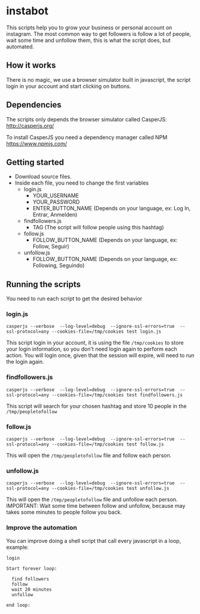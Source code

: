 # instabot

This scripts help you to grow your business or personal account on instagram.
The most common way to get followers is follow a lot of people, 
wait some time and unfollow them, this is what the script does, but automated.

## How it works

There is no magic, we use a browser simulator built in javascript, the script login
in your account and start clicking on buttons.

## Dependencies

The scripts only depends the browser simulator called CasperJS:
http://casperjs.org/

To install CasperJS you need a dependency manager called NPM
https://www.npmjs.com/

## Getting started

- Download source files.
- Inside each file, you need to change the first variables
  - login.js
    - YOUR_USERNAME
    - YOUR_PASSWORD
    - ENTER_BUTTON_NAME (Depends on your language, ex: Log In, Entrar, Anmelden)
  - findfollowers.js
    - TAG (The script will follow people using this hashtag)
  - follow.js
    - FOLLOW_BUTTON_NAME (Depends on your language, ex: Follow, Seguir)
  - unfollow.js
    - FOLLOW_BUTTON_NAME (Depends on your language, ex: Following, Seguindo)

## Running the scripts

You need to run each script to get the desired behavior

### login.js

`casperjs --verbose  --log-level=debug  --ignore-ssl-errors=true  --ssl-protocol=any --cookies-file=/tmp/cookies test login.js`

This script login in your account, it is using the file `/tmp/cookies` to store your login information, so you don't need login
again to perform each action. You will login once, given that the session will expire, will need to run the login again.

### findfollowers.js

`casperjs --verbose  --log-level=debug  --ignore-ssl-errors=true  --ssl-protocol=any --cookies-file=/tmp/cookies test findfollowers.js`

This script will search for your chosen hashtag and store 10 people in the `/tmp/peopletofollow`

### follow.js

`casperjs --verbose  --log-level=debug  --ignore-ssl-errors=true  --ssl-protocol=any --cookies-file=/tmp/cookies test follow.js`

This will open the `/tmp/peopletofollow` file and follow each person.

### unfollow.js
`casperjs --verbose  --log-level=debug  --ignore-ssl-errors=true  --ssl-protocol=any --cookies-file=/tmp/cookies test unfollow.js`

This will open the `/tmp/peopletofollow` file and unfollow each person.
IMPORTANT: Wait some time between follow and unfollow, because may takes some minutes to people follow you back.

### Improve the automation

You can improve doing a shell script that call every javascript in a loop, example:

```
login

Start forever loop:
  
  find followers
  follow
  wait 20 minutes
  unfollow
  
end loop:
```


